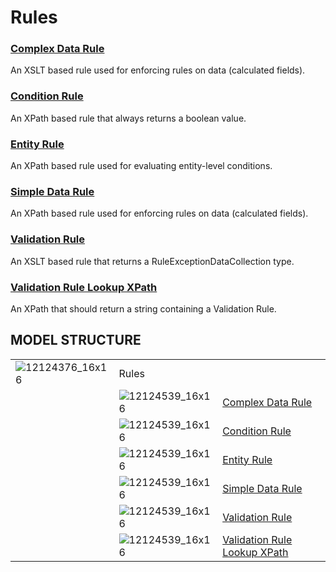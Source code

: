 # Rules

### [Complex Data Rule](/t/Complex-Data-Rule)

An XSLT based rule used for enforcing rules on data (calculated fields).

### [Condition Rule](/t/Condition-Rule)

An XPath based rule that always returns a boolean value.

### [Entity Rule](/t/Entity-Rule)

An XPath based rule used for evaluating entity-level conditions.

### [Simple Data Rule](/t/Simple-Data-Rule)

An XPath based rule used for enforcing rules on data (calculated fields).

### [Validation Rule](/t/Validation-Rule)

An XSLT based rule that returns a RuleExceptionDataCollection type.

### [Validation Rule Lookup XPath](/t/Validation-Rule-Lookup-XPath)

An XPath that should return a string containing a Validation Rule.

## MODEL STRUCTURE

|                      |                      |                                                                 |
|----------------------|----------------------|-----------------------------------------------------------------|
| ![12124376_16x16](upload://8hjvpzZvfjZuAhwQ8BiODZlWkHu.png) | Rules                |                                                                 |
|                      | ![12124539_16x16](upload://n8bpw7RUtTprEwxS7dFI1UQaM8n.png) | [Complex Data Rule](/t/Complex-Data-Rule)                       |
|                      | ![12124539_16x16](upload://n8bpw7RUtTprEwxS7dFI1UQaM8n.png) | [Condition Rule](/t/Condition-Rule)                             |
|                      | ![12124539_16x16](upload://n8bpw7RUtTprEwxS7dFI1UQaM8n.png) | [Entity Rule](/t/Entity-Rule)                                   |
|                      | ![12124539_16x16](upload://n8bpw7RUtTprEwxS7dFI1UQaM8n.png) | [Simple Data Rule](/t/Simple-Data-Rule)                         |
|                      | ![12124539_16x16](upload://n8bpw7RUtTprEwxS7dFI1UQaM8n.png) | [Validation Rule](/t/Validation-Rule)                           |
|                      | ![12124539_16x16](upload://n8bpw7RUtTprEwxS7dFI1UQaM8n.png) | [Validation Rule Lookup XPath](/t/Validation-Rule-Lookup-XPath) |
